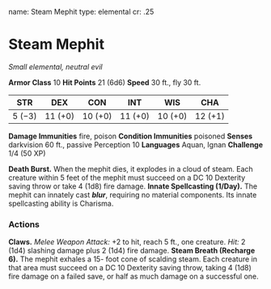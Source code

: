 name: Steam Mephit
type: elemental
cr: .25

# Steam Mephit
_Small elemental, neutral evil_

**Armor Class** 10
**Hit Points** 21 (6d6)
**Speed** 30 ft., fly 30 ft.

| STR     | DEX     | CON     | INT     | WIS     | CHA     |
|---------|---------|---------|---------|---------|---------|
| 5 (−3)  | 11 (+0) | 10 (+0) | 11 (+0) | 10 (+0) | 12 (+1) |

**Damage Immunities** fire, poison
**Condition Immunities** poisoned
**Senses** darkvision 60 ft., passive Perception 10
**Languages** Aquan, Ignan
**Challenge** 1/4 (50 XP)

**Death Burst.** When the mephit dies, it explodes in a cloud of steam. Each creature within 5 feet of the mephit must succeed on a DC 10 Dexterity saving throw or take 4 (1d8) fire damage.
**Innate Spellcasting (1/Day).** The mephit can innately cast **_blur_**, requiring no material components. Its innate spellcasting ability is Charisma. 

### Actions
**Claws.** _Melee Weapon Attack:_ +2 to hit, reach 5 ft., one creature. _Hit:_ 2 (1d4) slashing damage plus 2 (1d4) fire damage.
**Steam Breath (Recharge 6).** The mephit exhales a 15- foot cone of scalding steam. Each creature in that area must succeed on a DC 10 Dexterity saving throw, taking 4 (1d8) fire damage on a failed save, or half as much damage on a successful one.
